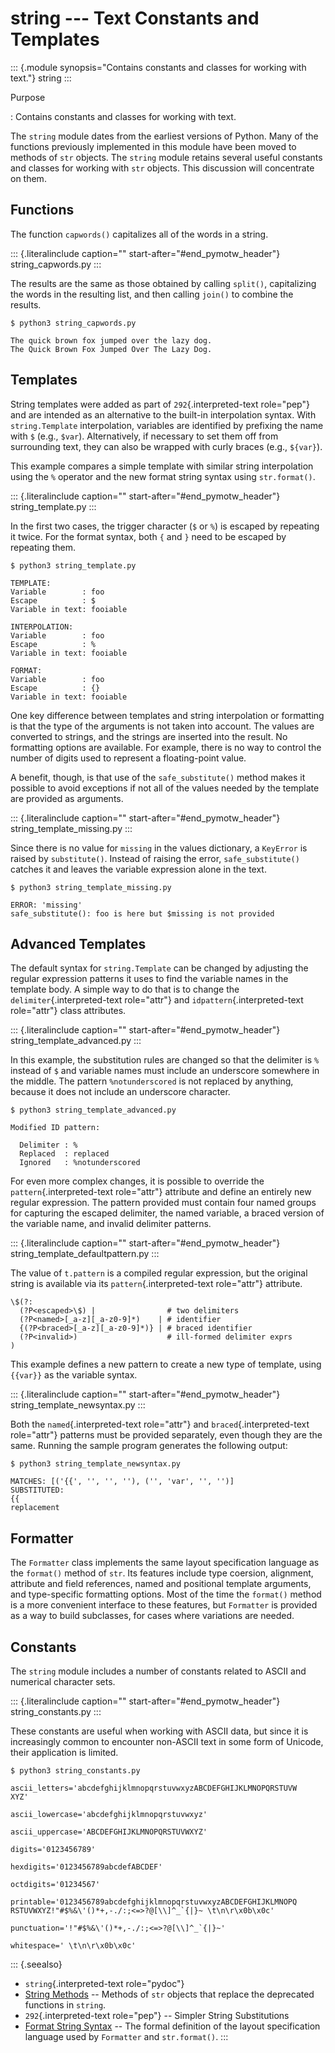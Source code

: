 # string \-\-- Text Constants and Templates

::: {.module synopsis="Contains constants and classes for working with text."} string :::

Purpose

: Contains constants and classes for working with text.

The `string` module dates from the earliest versions of Python. Many of the functions previously implemented in this module have been moved to methods of `str` objects. The `string` module retains several useful constants and classes for working with `str` objects. This discussion will concentrate on them.

## Functions

The function `capwords()` capitalizes all of the words in a string.

::: {.literalinclude caption="" start-after="#end_pymotw_header"} string_capwords.py :::

The results are the same as those obtained by calling `split()`, capitalizing the words in the resulting list, and then calling `join()` to combine the results.

```{.sourceCode .none}
$ python3 string_capwords.py

The quick brown fox jumped over the lazy dog.
The Quick Brown Fox Jumped Over The Lazy Dog.
```

## Templates

String templates were added as part of `292`{.interpreted-text role="pep"} and are intended as an alternative to the built-in interpolation syntax. With `string.Template` interpolation, variables are identified by prefixing the name with `$` (e.g., `$var`). Alternatively, if necessary to set them off from surrounding text, they can also be wrapped with curly braces (e.g., `${var}`).

This example compares a simple template with similar string interpolation using the `%` operator and the new format string syntax using `str.format()`.

::: {.literalinclude caption="" start-after="#end_pymotw_header"} string_template.py :::

In the first two cases, the trigger character (`$` or `%`) is escaped by repeating it twice. For the format syntax, both `{` and `}` need to be escaped by repeating them.

```{.sourceCode .none}
$ python3 string_template.py

TEMPLATE:
Variable        : foo
Escape          : $
Variable in text: fooiable

INTERPOLATION:
Variable        : foo
Escape          : %
Variable in text: fooiable

FORMAT:
Variable        : foo
Escape          : {}
Variable in text: fooiable
```

One key difference between templates and string interpolation or formatting is that the type of the arguments is not taken into account. The values are converted to strings, and the strings are inserted into the result. No formatting options are available. For example, there is no way to control the number of digits used to represent a floating-point value.

A benefit, though, is that use of the `safe_substitute()` method makes it possible to avoid exceptions if not all of the values needed by the template are provided as arguments.

::: {.literalinclude caption="" start-after="#end_pymotw_header"} string_template_missing.py :::

Since there is no value for `missing` in the values dictionary, a `KeyError` is raised by `substitute()`. Instead of raising the error, `safe_substitute()` catches it and leaves the variable expression alone in the text.

```{.sourceCode .none}
$ python3 string_template_missing.py

ERROR: 'missing'
safe_substitute(): foo is here but $missing is not provided
```

## Advanced Templates

The default syntax for `string.Template` can be changed by adjusting the regular expression patterns it uses to find the variable names in the template body. A simple way to do that is to change the `delimiter`{.interpreted-text role="attr"} and `idpattern`{.interpreted-text role="attr"} class attributes.

::: {.literalinclude caption="" start-after="#end_pymotw_header"} string_template_advanced.py :::

In this example, the substitution rules are changed so that the delimiter is `%` instead of `$` and variable names must include an underscore somewhere in the middle. The pattern `%notunderscored` is not replaced by anything, because it does not include an underscore character.

```{.sourceCode .none}
$ python3 string_template_advanced.py

Modified ID pattern:

  Delimiter : %
  Replaced  : replaced
  Ignored   : %notunderscored
```

For even more complex changes, it is possible to override the `pattern`{.interpreted-text role="attr"} attribute and define an entirely new regular expression. The pattern provided must contain four named groups for capturing the escaped delimiter, the named variable, a braced version of the variable name, and invalid delimiter patterns.

::: {.literalinclude caption="" start-after="#end_pymotw_header"} string_template_defaultpattern.py :::

The value of `t.pattern` is a compiled regular expression, but the original string is available via its `pattern`{.interpreted-text role="attr"} attribute.

```{.sourceCode .none}
\$(?:
  (?P<escaped>\$) |                # two delimiters
  (?P<named>[_a-z][_a-z0-9]*)    | # identifier
  {(?P<braced>[_a-z][_a-z0-9]*)} | # braced identifier
  (?P<invalid>)                    # ill-formed delimiter exprs
)
```

This example defines a new pattern to create a new type of template, using `{{var}}` as the variable syntax.

::: {.literalinclude caption="" start-after="#end_pymotw_header"} string_template_newsyntax.py :::

Both the `named`{.interpreted-text role="attr"} and `braced`{.interpreted-text role="attr"} patterns must be provided separately, even though they are the same. Running the sample program generates the following output:

```{.sourceCode .none}
$ python3 string_template_newsyntax.py

MATCHES: [('{{', '', '', ''), ('', 'var', '', '')]
SUBSTITUTED:
{{
replacement
```

## Formatter

The `Formatter` class implements the same layout specification language as the `format()` method of `str`. Its features include type coersion, alignment, attribute and field references, named and positional template arguments, and type-specific formatting options. Most of the time the `format()` method is a more convenient interface to these features, but `Formatter` is provided as a way to build subclasses, for cases where variations are needed.

## Constants

The `string` module includes a number of constants related to ASCII and numerical character sets.

::: {.literalinclude caption="" start-after="#end_pymotw_header"} string_constants.py :::

These constants are useful when working with ASCII data, but since it is increasingly common to encounter non-ASCII text in some form of Unicode, their application is limited.

```{.sourceCode .none}
$ python3 string_constants.py

ascii_letters='abcdefghijklmnopqrstuvwxyzABCDEFGHIJKLMNOPQRSTUVW
XYZ'

ascii_lowercase='abcdefghijklmnopqrstuvwxyz'

ascii_uppercase='ABCDEFGHIJKLMNOPQRSTUVWXYZ'

digits='0123456789'

hexdigits='0123456789abcdefABCDEF'

octdigits='01234567'

printable='0123456789abcdefghijklmnopqrstuvwxyzABCDEFGHIJKLMNOPQ
RSTUVWXYZ!"#$%&\'()*+,-./:;<=>?@[\\]^_`{|}~ \t\n\r\x0b\x0c'

punctuation='!"#$%&\'()*+,-./:;<=>?@[\\]^_`{|}~'

whitespace=' \t\n\r\x0b\x0c'
```

::: {.seealso}

- `string`{.interpreted-text role="pydoc"}
- [String Methods](https://docs.python.org/3/library/stdtypes.html#string-methods) \-- Methods of `str` objects that replace the deprecated functions in `string`.
- `292`{.interpreted-text role="pep"} \-- Simpler String Substitutions
- [Format String Syntax](https://docs.python.org/3.5/library/string.html#format-string-syntax) \-- The formal definition of the layout specification language used by `Formatter` and `str.format()`. :::
